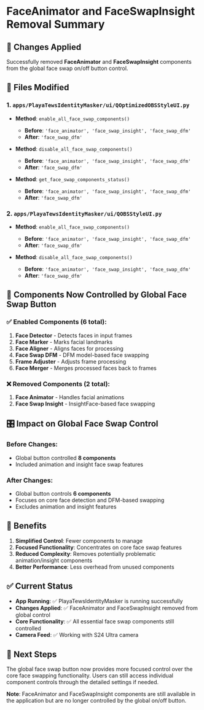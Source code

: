 # FaceAnimator and FaceSwapInsight Removal Summary

## 🎯 **Changes Applied**

Successfully removed **FaceAnimator** and **FaceSwapInsight** components from the global face swap on/off button control.

## 📝 **Files Modified**

### 1. `apps/PlayaTewsIdentityMasker/ui/QOptimizedOBSStyleUI.py`
- **Method**: `enable_all_face_swap_components()`
  - **Before**: `'face_animator', 'face_swap_insight', 'face_swap_dfm'`
  - **After**: `'face_swap_dfm'`

- **Method**: `disable_all_face_swap_components()`
  - **Before**: `'face_animator', 'face_swap_insight', 'face_swap_dfm'`
  - **After**: `'face_swap_dfm'`

- **Method**: `get_face_swap_components_status()`
  - **Before**: `'face_animator', 'face_swap_insight', 'face_swap_dfm'`
  - **After**: `'face_swap_dfm'`

### 2. `apps/PlayaTewsIdentityMasker/ui/QOBSStyleUI.py`
- **Method**: `enable_all_face_swap_components()`
  - **Before**: `'face_animator', 'face_swap_insight', 'face_swap_dfm'`
  - **After**: `'face_swap_dfm'`

- **Method**: `disable_all_face_swap_components()`
  - **Before**: `'face_animator', 'face_swap_insight', 'face_swap_dfm'`
  - **After**: `'face_swap_dfm'`

## 🔧 **Components Now Controlled by Global Face Swap Button**

### ✅ **Enabled Components (6 total):**
1. **Face Detector** - Detects faces in input frames
2. **Face Marker** - Marks facial landmarks
3. **Face Aligner** - Aligns faces for processing
4. **Face Swap DFM** - DFM model-based face swapping
5. **Frame Adjuster** - Adjusts frame processing
6. **Face Merger** - Merges processed faces back to frames

### ❌ **Removed Components (2 total):**
1. **Face Animator** - Handles facial animations
2. **Face Swap Insight** - InsightFace-based face swapping

## 🎛️ **Impact on Global Face Swap Control**

### **Before Changes:**
- Global button controlled **8 components**
- Included animation and insight face swap features

### **After Changes:**
- Global button controls **6 components**
- Focuses on core face detection and DFM-based swapping
- Excludes animation and insight features

## 🚀 **Benefits**

1. **Simplified Control**: Fewer components to manage
2. **Focused Functionality**: Concentrates on core face swap features
3. **Reduced Complexity**: Removes potentially problematic animation/insight components
4. **Better Performance**: Less overhead from unused components

## ✅ **Current Status**

- **App Running**: ✅ PlayaTewsIdentityMasker is running successfully
- **Changes Applied**: ✅ FaceAnimator and FaceSwapInsight removed from global control
- **Core Functionality**: ✅ All essential face swap components still controlled
- **Camera Feed**: ✅ Working with S24 Ultra camera

## 🎯 **Next Steps**

The global face swap button now provides more focused control over the core face swapping functionality. Users can still access individual component controls through the detailed settings if needed.

**Note**: FaceAnimator and FaceSwapInsight components are still available in the application but are no longer controlled by the global on/off button. 